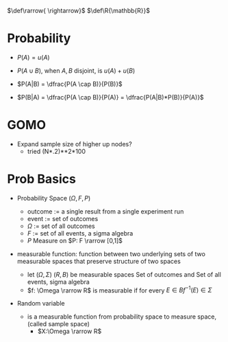 $\def\rarrow{ \rightarrow}$
$\def\R{\mathbb{R}}$

# Probability
* $P(A) = u(A)$
* $P(A \cup B)$, when $A,B$ disjoint, is $u(A)+u(B)$
* $P(A|B) = \dfrac{P(A \cap B)}{P(B)}$

* $P(B|A) = \dfrac{P(A \cap B)}{P(A)} = \dfrac{P(A|B)*P(B)}{P(A)}$

# GOMO
* Expand sample size of higher up nodes?
  * tried (N*.2)**2*100



# Prob Basics
* Probability Space $(\Omega, F, P)$
  * outcome :=  a single result from a single experiment run
  * event := set of outcomes
  * $\Omega$ := set of all outcomes
  * $F$ := set of all events, a sigma algebra
  * $P$ Measure on $P: F \rarrow [0,1]$
* measurable function: function between two underlying sets of two measurable spaces that preserve structure of two spaces
    * let $(\Omega, \Sigma)$ $(R,B)$ be measurable spaces Set of outcomes and Set of all events, sigma algebra
    * $f: \Omega \rarrow R$ is measurable if for every $E \in B f^{-1}(E) \in \Sigma$

* Random variable
  * is a measurable function from probability space to measure space, (called sample space)
    * $X:\Omega \rarrow R$


